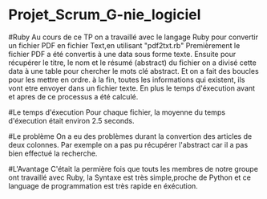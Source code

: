 # Projet_Scrum_G-nie_logiciel

#Ruby
Au cours de ce TP on a travaillé avec le langage Ruby pour convertir un fichier PDF en fichier Text,en utilisant "pdf2txt.rb" Premièrement le fichier PDF a été convertis à une data sous forme texte. Ensuite pour récupérer le titre, le nom et le résumé (abstract) du fichier on a divisé cette data à une table pour chercher le mots clé abstract. Et on a fait des boucles pour les mettre en ordre. à la fin, toutes les informations qui existent, ils vont etre envoyer dans un fichier texte. En plus le temps d'éxecution avant et apres de ce processus a été calculé.

#Le temps d'éxecution
Pour chaque fichier, la moyenne du temps d'éxecution était environ 2.5 seconds.

#Le problème
On a eu des problèmes durant la convertion des articles de deux colonnes. Par exemple on a pas pu récupérer l'abstract car il a pas bien effectué la recherche.

#L'Avantage
C'était la permière fois que touts les membres de notre groupe ont travaillé avec Ruby, la Syntaxe est très simple,proche de Python et ce language de programmation est très rapide en éxécution.

